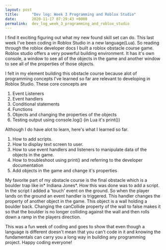 ```yaml
---
layout: post
title:      "Dev log: Week 3 Programming and Roblox Studio"
date:       2020-11-17 07:29:43 +0000
permalink:  dev_log_week_3_programming_and_roblox_studio
---
```



I find it exciting figuring out what my new found skill set can do. This last week I've been coding in Roblox Studio in a new language(Lua). So reading through the roblox developer docs I built a roblox obstacle course game. Roblox studio offers a very powerful building environment.  It has it's own console,  a window to see all of the objects in the game and another window to see all of the properties of those objects. 

I felt in my element building this obstacle course because alot of programming concepts I've learned so far are relevant to developing in Roblox Studio. These core concepts are 

1. Event Listeners
2. Event handlers
3. Conditional statements
4. Functions
5. Objects and changing the properties of the objects
6. Testing output using console.log() (in Lua it's print())

Although I do have alot to learn, here's what I learned so far.
1.   How to add scripts.
2.    How to display text screen to user. 
3.   How to use event handlers and listeners to manipulate data of the objects in the game.
4.   How to troubleshoot using print() and referring to the developer documentation
5.   Add objects in the game and change it's properties

My favorite part of my obstacle course is the final obstacle which is a boulder trap like in* Indiana Jones*. How this was done was to add a script. In the script I added a 'touch' event on the ground. So when the player lands on the ground an event handler is triggered. This handler changes the property of another object  in the game. This object is a wall holding a boulder back. Changing the canCollide property of the wall to false makes it so that the boulder is no longer colliding against the wall and then rolls down a ramp in the players direction. 

This was a fun week of coding and goes to show that even though a language is different doesn't mean that you can't code in it and knowing the fundamentals can carry you a long way in building any programming project. Happy coding everyone!





